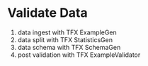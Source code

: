 # Validate Data

1. data ingest with TFX ExampleGen
2. data split with TFX StatisticsGen
3. data schema with TFX SchemaGen
4. post validation with TFX ExampleValidator
